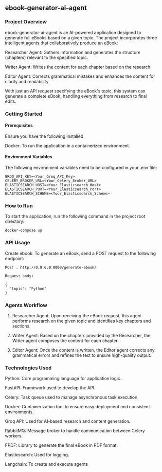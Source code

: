 ## ebook-generator-ai-agent

### Project Overview

ebook-generator-ai-agent is an AI-powered application designed to generate full eBooks based on a given topic. The project incorporates three intelligent agents that collaboratively produce an eBook:

Researcher Agent: Gathers information and generates the structure (chapters) relevant to the specified topic.

Writer Agent: Writes the content for each chapter based on the research.

Editor Agent: Corrects grammatical mistakes and enhances the content for clarity and readability.

With just an API request specifying the eBook's topic, this system can generate a complete eBook, handling everything from research to final edits.

### Getting Started
#### Prerequisites
Ensure you have the following installed:

Docker: To run the application in a containerized environment.

#### Environment Variables

The following environment variables need to be configured in your .env file:

```
GROQ_API_KEY=<Your_Groq_API_Key>
CELERY_BROKER_URL=<Your_Celery_Broker_URL>
ELASTICSEARCH_HOST=<Your_Elasticsearch_Host>
ELASTICSEARCH_PORT=<Your_Elasticsearch_Port>
ELASTICSEARCH_SCHEME=<Your_Elasticsearch_Scheme>
```

### How to Run

To start the application, run the following command in the project root directory:
```
docker-compose up
```

### API Usage

Create ebook: To generate an eBook, send a POST request to the following endpoint:

```
POST : http://0.0.0.0:8000/generate-ebook/

Request body:

{
  "topic": "Python"
}

```

### Agents Workflow

1. Researcher Agent: Upon receiving the eBook request, this agent performs research on the given topic and identifies key chapters and sections.

2. Writer Agent: Based on the chapters provided by the Researcher, the Writer agent composes the content for each chapter.

3. Editor Agent: Once the content is written, the Editor agent corrects any grammatical errors and refines the text to ensure high-quality output.


### Technologies Used
Python: Core programming language for application logic.

FastAPI: Framework used to develop the API.

Celery: Task queue used to manage asynchronous task execution.

Docker: Containerization tool to ensure easy deployment and consistent environments.

Groq API: Used for AI-based research and content generation.

RabbitMQ: Message broker to handle communication between Celery workers.

FPDF: Library to generate the final eBook in PDF format.

Elasticsearch: Used for logging.

Langchain: To create and execute agents

